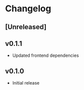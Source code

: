 # Changelog

## [Unreleased]

## v0.1.1

- Updated frontend dependencies

## v0.1.0

- Initial release

